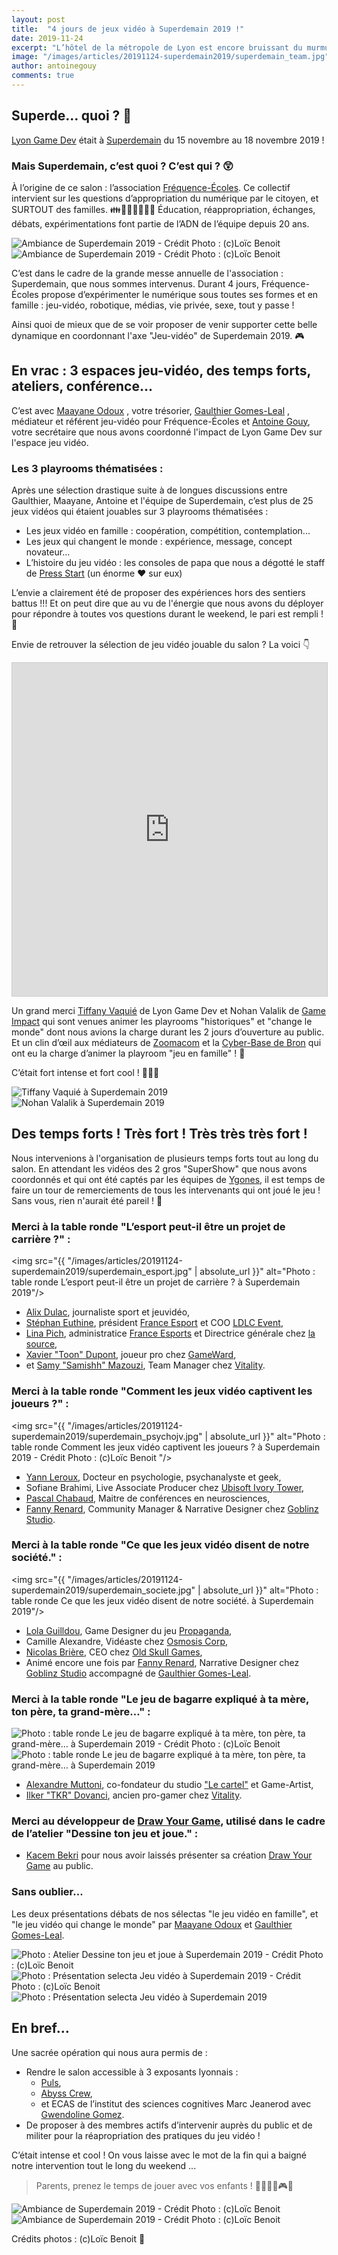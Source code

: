 ```yaml
---
layout: post
title:  "4 jours de jeux vidéo à Superdemain 2019 !"
date: 2019-11-24
excerpt: "L’hôtel de la métropole de Lyon est encore bruissant du murmure des 4200 personnes ayant parcouru les dédales du Superdemain ce weekend du 15-18 novembre 2019… retour sur la présence de Lyon Game Dev lors de ce salon..."
image: "/images/articles/20191124-superdemain2019/superdemain_team.jpg"
author: antoinegouy
comments: true
---
```


## Superde… quoi ? 🤔

[Lyon Game Dev](https://lyongamedev.pro) était à [Superdemain](https://www.superdemain.fr/) du 15 novembre au 18 novembre 2019 !


### Mais Superdemain, c’est quoi ? C’est qui ? 😲

À l’origine de ce salon : l’association [Fréquence-Écoles](https://www.frequence-ecoles.org/). Ce collectif intervient sur les questions d’appropriation du numérique par le citoyen, et SURTOUT des familles. 👪👩‍👩‍👦👨‍👨‍👦 Éducation, réappropriation, échanges, débats, expérimentations font partie de l’ADN de l’équipe depuis 20 ans.

<div class="box alt">
        <div class="row 50% uniform">
            <div class="6u"><span class="image fit"><img src="{{ "/images/articles/20191124-superdemain2019/superdemain_ambiance1.jpg" | absolute_url }}" alt="Ambiance de Superdemain 2019 - Crédit Photo : (c)Loïc Benoit" /></span></div>
            <div class="6u"><span class="image fit"><img src="{{ "/images/articles/20191124-superdemain2019/superdemain_ambiance2.jpg" | absolute_url }}" alt="Ambiance de Superdemain 2019 - Crédit Photo : (c)Loïc Benoit" /></span></div>
        </div>
    </div>

C’est dans le cadre de la grande messe annuelle de l'association : Superdemain, que nous sommes intervenus. Durant 4 jours, Fréquence-Écoles propose d’expérimenter le numérique sous toutes ses formes et en famille : jeu-vidéo, robotique, médias, vie privée, sexe, tout y passe !

Ainsi quoi de mieux que de se voir proposer de venir supporter cette belle dynamique en coordonnant l'axe "Jeu-vidéo" de Superdemain 2019. 🎮

## En vrac : 3 espaces jeu-vidéo, des temps forts, ateliers, conférence...

C’est avec [Maayane Odoux]({{site.data.linkedin.maayaneodoux}}) , votre trésorier, [Gaulthier Gomes-Leal]({{site.data.linkedin.gaulthiergomesleal}}) , médiateur et référent jeu-vidéo pour Fréquence-Écoles et [Antoine Gouy]({{site.data.linkedin.antoinegouy}}), votre secrétaire que nous avons coordonné l'impact de Lyon Game Dev sur l'espace jeu vidéo.

### Les 3 playrooms thématisées :

Après une sélection drastique suite à de longues discussions entre Gaulthier, Maayane, Antoine et l'équipe de Superdemain, c’est plus de 25 jeux vidéos qui étaient jouables sur 3 playrooms thématisées :
* Les jeux vidéo en famille : coopération, compétition, contemplation...
* Les jeux qui changent le monde : expérience, message, concept novateur...
* L’histoire du jeu vidéo : les consoles de papa que nous a dégotté le staff de [Press Start](https://www.bpi.fr/agenda/press-start-2019) (un énorme ❤️ sur eux)

L’envie a clairement été de proposer des expériences hors des sentiers battus !!! Et on peut dire que au vu de l'énergie que nous avons du déployer pour répondre à toutes vos questions durant le weekend, le pari est rempli ! 💪

Envie de retrouver la sélection de jeu vidéo jouable du salon ? La voici 👇

<iframe class="airtable-embed" src="https://airtable.com/embed/shr7ELQ45xWAHW9Sd?backgroundColor=purple&viewControls=on" frameborder="0" onmousewheel="" width="100%" height="533" style="background: transparent; border: 1px solid #ccc;"></iframe>

Un grand merci [Tiffany Vaquié]({{site.sata.linkedin.tiffanyvaquie}}) de Lyon Game Dev et Nohan Valalik de [Game Impact](http://gameimpact.fr/) qui sont venues animer les playrooms "historiques" et "change le monde" dont nous avions la charge durant les 2 jours d’ouverture au public. Et un clin d’œil aux médiateurs de [Zoomacom](https://www.zoomacom.org/) et la [Cyber-Base de Bron](https://epn.mjcbron.fr/) qui ont eu la charge d’animer la playroom "jeu en famille" ! 🤩

C’était fort intense et fort cool ! 🥵🤯😎

<div class="box alt">
        <div class="row 50% uniform">
            <div class="6u"><span class="image fit"><img src="{{ "/images/articles/20191124-superdemain2019/superdemain_tiffany.jpg" | absolute_url }}" alt="Tiffany Vaquié à Superdemain 2019" /></span></div>
            <div class="6u"><span class="image fit"><img src="{{ "/images/articles/20191124-superdemain2019/superdemain_nohan.jpg" | absolute_url }}" alt="Nohan Valalik à Superdemain 2019" /></span></div>
        </div>
</div>

## Des temps forts ! Très fort ! Très très très fort !

Nous intervenions à l'organisation de plusieurs temps forts tout au long du salon. En attendant les vidéos des 2 gros "SuperShow" que nous avons coordonnés et qui ont été captés par les équipes de [Ygones](https://ygones.fr/), il est temps de faire un tour de remerciements de tous les intervenants qui ont joué le jeu  ! Sans vous, rien n'aurait été pareil ! 🥰

### Merci à la table ronde "L’esport peut-il être un projet de carrière ?" :

<span class="image fit"><img src="{{ "/images/articles/20191124-superdemain2019/superdemain_esport.jpg" | absolute_url }}" alt="Photo : table ronde L’esport peut-il être un projet de carrière ? à Superdemain 2019"/></span>

* [Alix Dulac]({{site.data.linkedin.alixdulac}}), journaliste sport et jeuvidéo,
* [Stéphan Euthine]({{site.data.linkedin.stephaneuthine}}), président [France Esport](https://www.france-esports.org/) et COO [LDLC Event](https://www.ldlc-event.com/), 
* [Lina Pich]({{site.data.linkedin.linapich}}), administratice [France Esports](https://www.france-esports.org/) et Directrice générale chez [la source](https://la-source.co/#/),
* [Xavier "Toon" Dupont](https://gameward.team/toon-nouvel-ambassadeur-joueur-tft), joueur pro chez [GameWard](https://gameward.team/),
* et [Samy "Samishh" Mazouzi](site.data.linkedin.samymazouzi}}), Team Manager chez [Vitality](https://vitality.gg/fr/).

### Merci à la table ronde "Comment les jeux vidéo captivent les joueurs ?" :

<span class="image fit"><img src="{{ "/images/articles/20191124-superdemain2019/superdemain_psychojv.jpg" | absolute_url }}" alt="Photo : table ronde Comment les jeux vidéo captivent les joueurs ? à Superdemain 2019 - Crédit Photo : (c)Loïc Benoit "/></span>

* [Yann Leroux]({{site.data.linkedin.yannleroux}}), Docteur en psychologie, psychanalyste et geek,
* Sofiane Brahimi, Live Associate Producer chez [Ubisoft Ivory Tower](https://www.ubisoft.com/fr-FR/studio/ivory-tower.aspx),
* [Pascal Chabaud]({{site.data.linkedin.pascalchabaud}}), Maitre de conférences en neurosciences,
* [Fanny Renard]({{site.data.linkedin.fannyrenard}}), Community Manager & Narrative Designer chez [Goblinz Studio](https://goblinzstudio.com/website/).

### Merci à la table ronde "Ce que les jeux vidéo disent de notre société." :

<span class="image fit"><img src="{{ "/images/articles/20191124-superdemain2019/superdemain_societe.jpg" | absolute_url }}" alt="Photo : table ronde Ce que les jeux vidéo disent de notre société. à Superdemain 2019"/></span>

* [Lola Guilldou]({{site.data.linkedin.lolaguilldou}}), Game Designer du jeu [Propaganda](https://www.lola-guilldou.com/projets),
* Camille Alexandre, Vidéaste chez [Osmosis Corp](https://www.youtube.com/channel/UC2FR3CXLhzfqCfTDOLzS_3Q),
* [Nicolas Brière]({{site.data.linkedin.nicolasbriere}}), CEO chez [Old Skull Games](http://www.oldskullgames.com),
* Animé encore une fois par [Fanny Renard]({{site.data.linkedin.fannyrenard}}), Narrative Designer chez [Goblinz Studio](https://goblinzstudio.com/website/) accompagné de [Gaulthier Gomes-Leal]({{site.data.linkedin.gauthiergomesleal}}).

### Merci à la table ronde "Le jeu de bagarre expliqué à ta mère, ton père, ta grand-mère…" :

<div class="box alt">
        <div class="row 50% uniform">
            <div class="6u"><span class="image fit"><img src="{{ "/images/articles/20191124-superdemain2019/superdemain_bagarre1.jpg" | absolute_url }}" alt="Photo : table ronde Le jeu de bagarre expliqué à ta mère, ton père, ta grand-mère… à Superdemain 2019  - Crédit Photo : (c)Loïc Benoit" /></span></div>
            <div class="6u"><span class="image fit"><img src="{{ "/images/articles/20191124-superdemain2019/superdemain_bagarre2.jpg" | absolute_url }}" alt="Photo : table ronde Le jeu de bagarre expliqué à ta mère, ton père, ta grand-mère… à Superdemain 2019" /></span></div>
        </div>
    </div>

* [Alexandre Muttoni](site.data.linkedin.alexandremuttoni}}), co-fondateur du studio ["Le cartel"](https://lecartelstudio.fr/) et Game-Artist,
* [Ilker "TKR" Dovanci]({{site.data.linkedin.tkr}}), ancien pro-gamer chez  [Vitality](https://vitality.gg/fr/).

### Merci au développeur de [Draw Your Game](http://www.draw-your-game.com/), utilisé dans le cadre de l’atelier "Dessine ton jeu et joue." :

* [Kacem Bekri]({{site.data.linkedin.kacembekri}}) pour nous avoir laissés présenter sa création [Draw Your Game](http://www.draw-your-game.com/) au public.

### Sans oublier... 
Les deux présentations débats de nos sélectas "le jeu vidéo en famille", et "le jeu vidéo qui change le monde" par [Maayane Odoux]({{site.data.linkedin.maayaneodoux}}) et [Gaulthier Gomes-Leal]({{site.data.linkedin.gauthiergomesleal}}).


<div class="box alt">
        <div class="row 50% uniform">
            <div class="4u"><span class="image fit"><img src="{{ "/images/articles/20191124-superdemain2019/superdemain_dessinetonjeuetjoue.jpg" | absolute_url }}" alt="Photo : Atelier Dessine ton jeu et joue à Superdemain 2019 - Crédit Photo : (c)Loïc Benoit" /></span></div>
            <div class="4u"><span class="image fit"><img src="{{ "/images/articles/20191124-superdemain2019/superdemain_selectagaulthier.jpg" | absolute_url }}" alt="Photo : Présentation selecta Jeu vidéo à Superdemain 2019 - Crédit Photo : (c)Loïc Benoit" /></span></div>
            <div class="4u"><span class="image fit"><img src="{{ "/images/articles/20191124-superdemain2019/superdemain_selectamaayane.jpg" | absolute_url }}" alt="Photo : Présentation selecta Jeu vidéo à Superdemain 2019" /></span></div>
        </div>
    </div>

## En bref…

Une sacrée opération qui nous aura permis de :
- Rendre le salon accessible à 3 exposants lyonnais : 
  * [Puls](https://www.facebook.com/pulsimpact/), 
  * [Abyss Crew](https://www.facebook.com/pulsimpact/), 
  * et ECAS de l’institut des sciences cognitives Marc Jeanerod avec [Gwendoline Gomez]({{site.data.linkedin.gwendolinegomez}}).
- De proposer à des membres actifs d’intervenir auprès du public et de militer pour la réapropriation des pratiques du jeu vidéo ! 

C’était intense et cool ! On vous laisse avec le mot de la fin qui a baigné notre intervention tout le long du weekend ...

> Parents, prenez le temps de jouer avec vos enfants ! 🙎‍♂️🙍‍♀️🎮👼


<div class="box alt">
        <div class="row 50% uniform">
            <div class="6u"><span class="image fit"><img src="{{ "/images/articles/20191124-superdemain2019/superdemain_ambiance3.jpg" | absolute_url }}" alt="Ambiance de Superdemain 2019 - Crédit Photo : (c)Loïc Benoit" /></span></div>
            <div class="6u"><span class="image fit"><img src="{{ "/images/articles/20191124-superdemain2019/superdemain_ambiance4.jpg" | absolute_url }}" alt="Ambiance de Superdemain 2019 - Crédit Photo : (c)Loïc Benoit" /></span></div>
        </div>
    </div>

Crédits photos : (c)Loïc Benoit 📸
